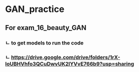 # GAN_practice

## For exam_16_beauty_GAN 
### ㄴ to get models to run the code
### ㄴ https://drive.google.com/drive/folders/1rX-loUBHVhfo3QCuDwvUK2lYVvE766b9?usp=sharing
